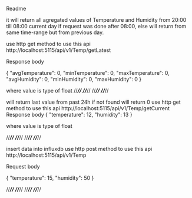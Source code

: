 Readme

it will return all agregated values of Temperature and Humidity from 20:00 till 08:00 current day if request was done after 08:00, else will return from same time-range but from previous day.

use http get method to use this api
http://localhost:5115/api/v1/Temp/getLatest
	
Response body

{
  "avgTemperature": 0,
  "minTemperature": 0,
  "maxTemperature": 0,
  "avgHumidity": 0,
  "minHumidity": 0,
  "maxHumidity": 0
}

where value is type of float
//*********// //*********// //*********// //*********//

will return last value from past 24h if not found will return 0
use http get method to use this api
http://localhost:5115/api/v1/Temp/getCurrent
Response body
{
  "temperature": 12,
  "humidity": 13
}

where value is type of float

//*********// //*********// //*********// //*********//

insert data into influxdb
use http post method to use this api
http://localhost:5115/api/v1/Temp

Request body

{
  "temperature": 15,
  "humidity": 50
}

//*********// //*********// //*********// //*********//

